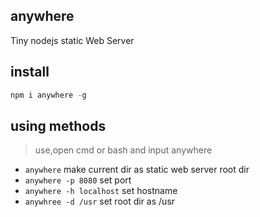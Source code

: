 anywhere
---
Tiny nodejs static Web Server


install
---

```javascript
npm i anywhere -g
```

using methods
---

> use,open cmd or bash and input anywhere

- `anywhere`   make current dir as static web server root dir
- `anywhere -p 8080`   set port
- `anywhere -h localhost`  set hostname
- `anywhree -d /usr`   set root dir as /usr


